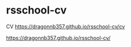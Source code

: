 # rsschool-cv
CV
https://dragonnb357.github.io/rsschool-cv/cv

https://dragonnb357.github.io/rsschool-cv/
